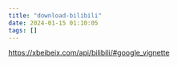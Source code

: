 ```yaml
---
title: "download-bilibili"
date: 2024-01-15 01:10:05
tags: []
---
```

https://xbeibeix.com/api/bilibili/#google_vignette

